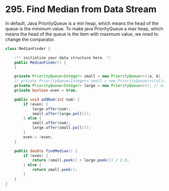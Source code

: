 # 295. Find Median from Data Stream

In default, Java PriorityQueue is a min heap, which means the head of the queue is the minimum value. To make java PriorityQueue a max heap, which means the head of the queue is the item with maximum value, we nned to change the comparator.

```java
class MedianFinder {

    /** initialize your data structure here. */
    public MedianFinder() {
    }

    private PriorityQueue<Integer> small = new PriorityQueue<>((a, b) -> (b - a)); // max-heap
    // private PriorityQueue<Integer> small = new PriorityQueue<>(Collections.reverseOrder());
    private PriorityQueue<Integer> large = new PriorityQueue<>(); // min-heap
    private boolean even = true;

    public void addNum(int num) {
        if (even) {
            large.offer(num);
            small.offer(large.poll());
        } else {
            small.offer(num);
            large.offer(small.poll());
        }
        even = !even;
    }

    public double findMedian() {
        if (even) {
            return (small.peek() + large.peek()) / 2.0;
        } else {
            return small.peek();
        }
    }
}
